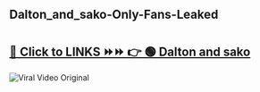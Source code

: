 
 ## Dalton_and_sako-Only-Fans-Leaked

# <h2><a href="https://clipsfans.com/Dalton_and_sako&ref=git">🔗 Click to LINKS ⏩⏩ 👉 🟢 Dalton and sako </a></h2>

<a href="https://clipsfans.com/Dalton_and_sako&ref=git" rel="nofollow" data-target="animated-image.originalLink"><img src="https://i.ibb.co.com/xMMVF88/686577567.gif" alt="Viral Video Original" style="max-width: 100%; display: inline-block;" data-target="animated-image.originalImage"></a>
